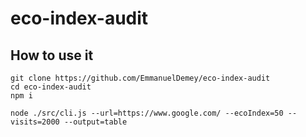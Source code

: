 # eco-index-audit

## How to use it

```
git clone https://github.com/EmmanuelDemey/eco-index-audit 
cd eco-index-audit
npm i 

node ./src/cli.js --url=https://www.google.com/ --ecoIndex=50 --visits=2000 --output=table
```
